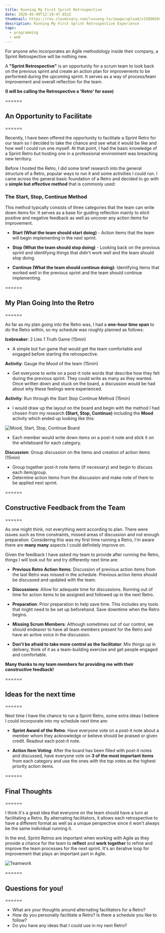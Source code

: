 ```yaml
---
title: Running My First Sprint Retrospective
date: 2020-05-09T12:19:47.851Z
thumbnail: https://res.cloudinary.com/luvuong-le/image/upload/v1589026924/Blog%20Posts/First%20Retro/two-women-standing-beside-brown-board-on-wall-3184296_fn0fwi.jpg
description: Running My First Sprint Retrospective Experience
tags:
  - programming
  - web
---
```

For anyone who incorporates an Agile methodology inside their company, a Sprint Retrospective will be nothing new.

A **"Sprint Retrospective"** is an opportunity for a scrum team to look back on the previous sprint and create an action plan for improvements to be performed during the upcoming sprint. It serves as a way of process/team improvement and overall reflection for the team.

**(I will be calling the Retrospective a 'Retro' for ease)**

======
## An Opportunity to Facilitate
======

Recently, I have been offered the opportunity to facilitate a Sprint Retro for our team so I decided to take the chance and see what it would be like and how well I could run one myself. At that point, I had the basic knowledge of a Sprint Retro but hosting one in a professional environment was breaching new territory.

Before I hosted the Retro, I did some brief research into the general structure of a Retro, popular ways to run it and some activities I could run. I came across the general basic foundation of a Retro and decided to go with a **simple but effective method** that is commonly used:

### **The Start, Stop, Continue Method**

This method typically consists of three categories that the team can write down items for. It serves as a base for guiding reflection mainly to elicit positive and negative feedback as well as uncover any action items for improvement.

- **Start (What the team should start doing)** - Action items that the team will begin implementing in the next sprint.

- **Stop (What the team should stop doing)** - Looking back on the previous sprint and identifying things that didn't work well and the team should stop doing.

- **Continue (What the team should continue doing)**: Identifying items that worked well in the previous sprint and the team should continue implementing.

======
## My Plan Going Into the Retro
======

As far as my plan going into the Retro was, I had a **one-hour time span** to do the Retro within, so my schedule was roughly planned as follows:

**Icebreaker**: 2 Lies 1 Truth Game (15min)

- A simple but fun game that would get the team comfortable and engaged before starting the retrospective.

**Activity**: Gauge the Mood of the team (15min)

- Get everyone to write on a post-it note words that describe how they felt during the previous sprint. They could write as many as they wanted. Once written down and stuck on the board, a discussion would be had about why these feelings were experienced.

**Activity**: Run through the Start Stop Continue Method (15min)

- I would draw up the layout on the board and begin with the method I had chosen from my research **(Start, Stop, Continue)** including the **Mood** activity which ended up looking like this:

![Mood, Start, Stop, Continue Board](https://dev-to-uploads.s3.amazonaws.com/i/upx4g7kpz8gtfm26eyr4.jpg)

- Each member would write down items on a post-it note and stick it on the whiteboard for each category.

**Discussion**: Group discussion on the items and creation of action items (15min)

- Group together post-it note items (if necessary) and begin to discuss each item/group.
- Determine action items from the discussion and make note of them to be applied next sprint.

======
## Constructive Feedback from the Team
======

As one might think, not everything went according to plan. There were issues such as time constraints, missed areas of discussion and not enough preparation. Considering this was my first time running a Retro, I'm aware there are **many many** aspects I could definitely improve on.

Given the feedback I have asked my team to provide after running the Retro, things I will look out for and try differently next time are:

- **Previous Retro Action Items**: Discussion of previous action items from the last Retro was missed in the schedule. Previous action items should be discussed and updated with the team.

- **Discussions**: Allow for adequate time for discussions. Running out of time for action items to be assigned and followed up in the next Retro.

- **Preparation**: Prior preparation to help save time. This includes any tools that might need to be set up beforehand. Save downtime when the Retro begins.

- **Missing Scrum Members**: Although sometimes out of our control, we should endeavor to have all team members present for the Retro and have an active voice in the discussion.

- **Don't be afraid to take more control as the facilitator**: Mix things up in delivery, think of it as a team-building exercise and get people engaged and comfortable.

**Many thanks to my team members for providing me with their constructive feedback!**

======
## Ideas for the next time
======

Next time I have the chance to run a Sprint Retro, some extra ideas I believe I could incorporate into my schedule next time are:

- **Sprint Award of the Retro**: Have everyone vote on a post-it note about a member whom they acknowledge or believe should be praised or given credit. Readout each post-it note.

- **Action Item Voting**: After the board has been filled with post-it notes and discussed, have everyone vote on **3 of the most important items** from each category and use the ones with the top votes as the highest priority action items.

======
## Final Thoughts
======

I think it's a great idea that everyone on the team should have a turn at facilitating a Retro. By alternating facilitators, it allows each retrospective to have a different format as well as a unique perspective since it won't always be the same individual running it.

In the end, Sprint Retros are important when working with Agile as they provide a chance for the team to **reflect** and **work together** to refine and improve the team processes for the next sprint. It's an iterative loop for improvement that plays an important part in Agile.

![Teamwork](https://dev-to-uploads.s3.amazonaws.com/i/0jwidu4ipcqarpy0ph3p.jpg)

======
## Questions for you!
======

- What are your thoughts around alternating facilitators for a Retro?
- How do you personally facilitate a Retro? Is there a schedule you like to follow?
- Do you have any ideas that I could use in my next Retro?